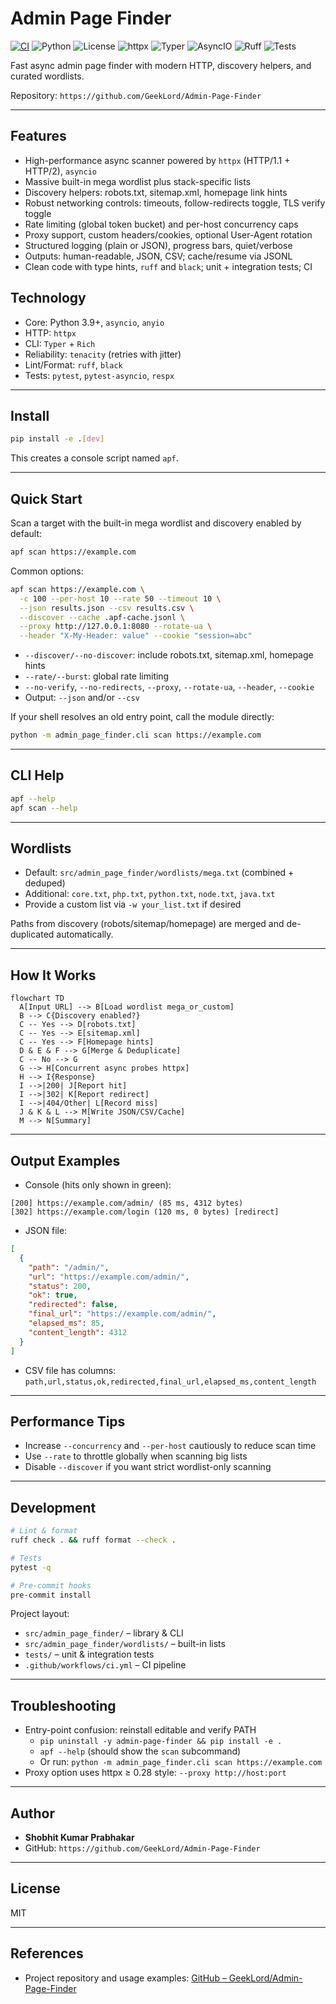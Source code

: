 # Admin Page Finder

[![CI](https://github.com/GeekLord/Admin-Page-Finder/actions/workflows/ci.yml/badge.svg)](https://github.com/GeekLord/Admin-Page-Finder/actions/workflows/ci.yml)
![Python](https://img.shields.io/badge/Python-%E2%89%A53.9-blue)
![License](https://img.shields.io/badge/License-MIT-green)
![httpx](https://img.shields.io/badge/http-client-httpx)
![Typer](https://img.shields.io/badge/CLI-Typer-9cf)
![AsyncIO](https://img.shields.io/badge/Concurrency-asyncio-purple)
![Ruff](https://img.shields.io/badge/Lint-Ruff-informational)
![Tests](https://img.shields.io/badge/Tests-pytest-success)

Fast async admin page finder with modern HTTP, discovery helpers, and curated wordlists.

Repository: `https://github.com/GeekLord/Admin-Page-Finder`

---

## Features
- High-performance async scanner powered by `httpx` (HTTP/1.1 + HTTP/2), `asyncio`
- Massive built-in mega wordlist plus stack-specific lists
- Discovery helpers: robots.txt, sitemap.xml, homepage link hints
- Robust networking controls: timeouts, follow-redirects toggle, TLS verify toggle
- Rate limiting (global token bucket) and per-host concurrency caps
- Proxy support, custom headers/cookies, optional User-Agent rotation
- Structured logging (plain or JSON), progress bars, quiet/verbose
- Outputs: human-readable, JSON, CSV; cache/resume via JSONL
- Clean code with type hints, `ruff` and `black`; unit + integration tests; CI

## Technology
- Core: Python 3.9+, `asyncio`, `anyio`
- HTTP: `httpx`
- CLI: `Typer` + `Rich`
- Reliability: `tenacity` (retries with jitter)
- Lint/Format: `ruff`, `black`
- Tests: `pytest`, `pytest-asyncio`, `respx`

---

## Install

```bash
pip install -e .[dev]
```

This creates a console script named `apf`.

---

## Quick Start

Scan a target with the built-in mega wordlist and discovery enabled by default:

```bash
apf scan https://example.com
```

Common options:

```bash
apf scan https://example.com \
  -c 100 --per-host 10 --rate 50 --timeout 10 \
  --json results.json --csv results.csv \
  --discover --cache .apf-cache.jsonl \
  --proxy http://127.0.0.1:8080 --rotate-ua \
  --header "X-My-Header: value" --cookie "session=abc"
```

- `--discover/--no-discover`: include robots.txt, sitemap.xml, homepage hints
- `--rate/--burst`: global rate limiting
- `--no-verify`, `--no-redirects`, `--proxy`, `--rotate-ua`, `--header`, `--cookie`
- Output: `--json` and/or `--csv`

If your shell resolves an old entry point, call the module directly:

```bash
python -m admin_page_finder.cli scan https://example.com
```

---

## CLI Help

```bash
apf --help
apf scan --help
```

---

## Wordlists
- Default: `src/admin_page_finder/wordlists/mega.txt` (combined + deduped)
- Additional: `core.txt`, `php.txt`, `python.txt`, `node.txt`, `java.txt`
- Provide a custom list via `-w your_list.txt` if desired

Paths from discovery (robots/sitemap/homepage) are merged and de-duplicated automatically.

---

## How It Works

```mermaid
flowchart TD
  A[Input URL] --> B[Load wordlist mega_or_custom]
  B --> C{Discovery enabled?}
  C -- Yes --> D[robots.txt]
  C -- Yes --> E[sitemap.xml]
  C -- Yes --> F[Homepage hints]
  D & E & F --> G[Merge & Deduplicate]
  C -- No --> G
  G --> H[Concurrent async probes httpx]
  H --> I{Response}
  I -->|200| J[Report hit]
  I -->|302| K[Report redirect]
  I -->|404/Other| L[Record miss]
  J & K & L --> M[Write JSON/CSV/Cache]
  M --> N[Summary]
```

---

## Output Examples

- Console (hits only shown in green):

```text
[200] https://example.com/admin/ (85 ms, 4312 bytes)
[302] https://example.com/login (120 ms, 0 bytes) [redirect]
```

- JSON file:

```json
[
  {
    "path": "/admin/",
    "url": "https://example.com/admin/",
    "status": 200,
    "ok": true,
    "redirected": false,
    "final_url": "https://example.com/admin/",
    "elapsed_ms": 85,
    "content_length": 4312
  }
]
```

- CSV file has columns: `path,url,status,ok,redirected,final_url,elapsed_ms,content_length`

---

## Performance Tips
- Increase `--concurrency` and `--per-host` cautiously to reduce scan time
- Use `--rate` to throttle globally when scanning big lists
- Disable `--discover` if you want strict wordlist-only scanning

---

## Development

```bash
# Lint & format
ruff check . && ruff format --check .

# Tests
pytest -q

# Pre-commit hooks
pre-commit install
```

Project layout:
- `src/admin_page_finder/` – library & CLI
- `src/admin_page_finder/wordlists/` – built-in lists
- `tests/` – unit & integration tests
- `.github/workflows/ci.yml` – CI pipeline

---

## Troubleshooting
- Entry-point confusion: reinstall editable and verify PATH
  - `pip uninstall -y admin-page-finder && pip install -e .`
  - `apf --help` (should show the `scan` subcommand)
  - Or run: `python -m admin_page_finder.cli scan https://example.com`
- Proxy option uses httpx ≥ 0.28 style: `--proxy http://host:port`

---

## Author
- **Shobhit Kumar Prabhakar**
- GitHub: `https://github.com/GeekLord/Admin-Page-Finder`

---

## License
MIT

---

## References
- Project repository and usage examples: [GitHub – GeekLord/Admin-Page-Finder](https://github.com/GeekLord/Admin-Page-Finder)
